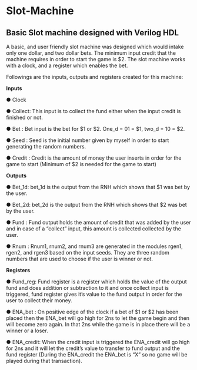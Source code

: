 # Slot-Machine
Basic Slot machine designed with Verilog HDL
---------------------------------------------
A basic, and user friendly slot machine was designed which would intake only one dollar, and
two dollar bets. The minimum input credit that the machine requires in order to start the game is
$2. The slot machine works with a clock, and a register which enables the bet. 

Followings are the inputs, outputs and registers created for this machine: 

**Inputs**

● Clock

● Collect: This input is to collect the fund either when the input credit is finished or not.

● Bet    : Bet input is the bet for $1 or $2. One_d = 01 = $1, two_d = 10 = $2.

● Seed   : Seed is the initial number given by myself in order to start generating the random numbers.

● Credit : Credit is the amount of money the user inserts in order for the game to start (Minimum of $2 is needed for the game to start)

**Outputs**

● Bet_1d: bet_1d is the output from the RNH which shows that $1 was bet by the user.

● Bet_2d: bet_2d is the output from the RNH which shows that $2 was bet by the user.

● Fund  : Fund output holds the amount of credit that was added by the user and in case of a “collect” input, this amount is collected collected by the user.

● Rnum  : Rnum1, rnum2, and rnum3 are generated in the modules rgen1, rgen2, and rgen3 based on the input seeds. They are three random numbers that are used to choose           if the user is winner or not. 

**Registers**

● Fund_reg: Fund register is a register which holds the value of the output fund and does addition or subtraction to it and once collect input is triggered, fund                     register gives it’s value to the fund output in order for the user to collect their money.

● ENA_bet : On positive edge of the clock if a bet of $1 or $2 has been placed then the ENA_bet will go high for 2ns to let the game begin and then will become zero                 again. In that 2ns while the game is in place there will be a winner or a loser.

● ENA_credit: When the credit input is triggered the ENA_credit will go high for 2ns and it will let the credit’s value to transfer to fund output and the fund                       register (During the ENA_credit the ENA_bet is “X” so no game will be played during that transaction). 

